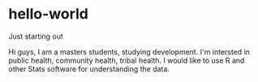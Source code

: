 # hello-world
Just starting out

Hi guys,
I am a masters students, studying development. I'm intersted in public health, community health, tribal health. I would like to use R and other Stats software for understanding the data.


